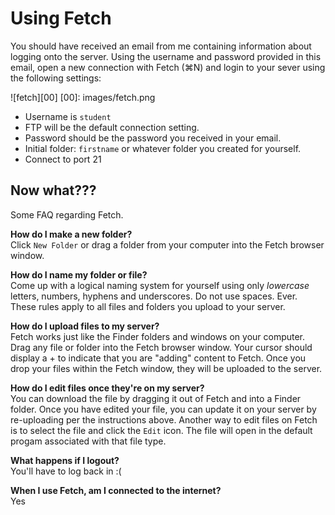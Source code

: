 # Using Fetch

You should have received an email from me containing information about logging onto the server. Using the username and password provided in this email, open a new connection with Fetch (⌘N) and login to your sever using the following settings:

![fetch][00]
[00]: images/fetch.png

- Username is `student`
- FTP will be the default connection setting.
- Password should be the password you received in your email.
- Initial folder: `firstname` or whatever folder you created for yourself.
- Connect to port 21

## Now what???

Some FAQ regarding Fetch.

**How do I make a new folder?**  
Click `New Folder` or drag a folder from your computer into the Fetch browser window.

**How do I name my folder or file?**  
Come up with a logical naming system for yourself using only *lowercase* letters, numbers, hyphens and underscores. <span class="note">Do not use spaces. Ever.</span> These rules apply to all files and folders you upload to your server.

**How do I upload files to my server?**  
Fetch works just like the Finder folders and windows on your computer. Drag any file or folder into the Fetch browser window. Your cursor should display a + to indicate that you are "adding" content to Fetch. Once you drop your files within the Fetch window, they will be uploaded to the server.

**How do I edit files once they're on my server?**  
You can download the file by dragging it out of Fetch and into a Finder folder. Once you have edited your file, you can update it on your server by re-uploading per the instructions above. Another way to edit files on Fetch is to select the file and click the `Edit` icon. The file will open in the default progam associated with that file type.

**What happens if I logout?**  
You'll have to log back in :(

**When I use Fetch, am I connected to the internet?**  
Yes

